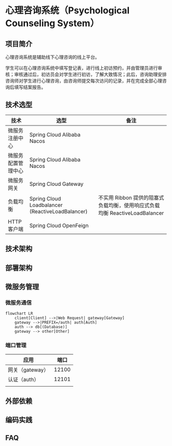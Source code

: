 # 心理咨询系统（Psychological Counseling System）

## 项目简介

心理咨询系统是辅助线下心理咨询的线上平台。

学生可以在心理咨询系统中填写登记表，进行线上初访预约，并由管理员进行审核；审核通过后，初访员会对学生进行初访，了解大致情况；此后，咨询助理安排咨询师对学生进行心理咨询，由咨询师提交每次访问的记录，并在完成全部心理咨询后填写结案报告。

## 技术选型

| 技术        | 选型                                               | 备注                                                   |
|-----------|--------------------------------------------------|------------------------------------------------------|
| 微服务注册中心   | Spring Cloud Alibaba Nacos                       ||
| 微服务配置管理中心 | Spring Cloud Alibaba Nacos                       ||
| 微服务网关     | Spring Cloud Gateway                             ||
| 负载均衡      | Spring Cloud Loadbalancer (ReactiveLoadBalancer) | 不实用 Ribbon 提供的阻塞式负载均衡，使用响应式负载均衡 ReactiveLoadBalancer |
| HTTP 客户端  | Spring Cloud OpenFeign                           ||

## 技术架构

## 部署架构

## 微服务管理

### 微服务通信

```mermaid
flowchart LR
    client[Client] -->|Web Request| gateway[Gateway]
    gateway -->|PREFIX=/auth| auth[Auth]
    auth --> db[(Database)]
    gateway --> other[Other]
 ```

### 端口管理

| 应用          | 端口    |
|-------------|-------|
| 网关（gateway） | 12100 |
| 认证（auth）    | 12101 |
|             |       |

## 外部依赖

## 编码实践

## FAQ
